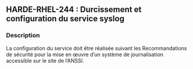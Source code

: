 ## HARDE-RHEL-244 : Durcissement et configuration du service syslog

### Description

La configuration du service doit être réalisée suivant les Recommandations de sécurité pour la mise en œuvre d’un système de journalisation accessible sur le site de l’ANSSI.

